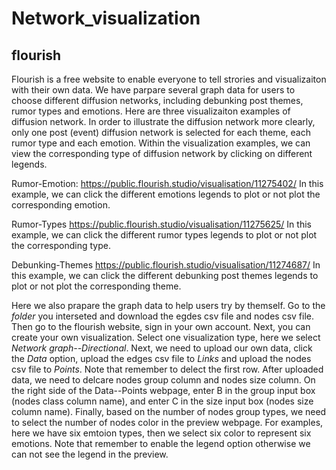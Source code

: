# Network_visualization
## flourish
Flourish is a free website to enable everyone to tell strories and visualizaiton with their own data. We have parpare several graph data for users to choose different diffusion networks, including debunking post themes, rumor types and emotions.
Here are three visualizaiton examples of diffusion network. In order to illustrate the diffusion network more clearly, only one post (event) diffusion network is selected for each theme, each rumor type and each emotion. Within the visualization examples, we can view the corresponding type of diffusion network by clicking on different legends.

Rumor-Emotion:
https://public.flourish.studio/visualisation/11275402/
In this example, we can click the different emotions legends to plot or not plot the corresponding emotion.

Rumor-Types
https://public.flourish.studio/visualisation/11275625/
In this example, we can click the different rumor types legends to plot or not plot the corresponding type.

Debunking-Themes
https://public.flourish.studio/visualisation/11274687/
In this example, we can click the different debunking post themes legends to plot or not plot the corresponding theme.

Here we also prapare the graph data to help users try by themself. Go to the *folder* you interseted and download the egdes csv file and nodes csv file. Then go to the flourish website, sign in your own account. Next, you can create your own visualization. Select one visualization type, here we select *Network graph--Directional*. Next, we need to upload our own data, click the *Data* option, upload the edges csv file to *Links* and upload the nodes csv file to *Points*. Note that remember to delect the first row. After uploaded data, we need to delcare nodes group column and nodes size column. On the right side of the Data--Points webpage, enter B in the group input box (nodes class column name), and enter C in the size input box (nodes size column name). Finally, based on the number of nodes group types, we need to select the number of nodes color in the preview webpage. For examples, here we have six emtoion types, then we select six color to represent six emotions. Note that remember to enable the legend option otherwise we can not see the legend in the preview. 
